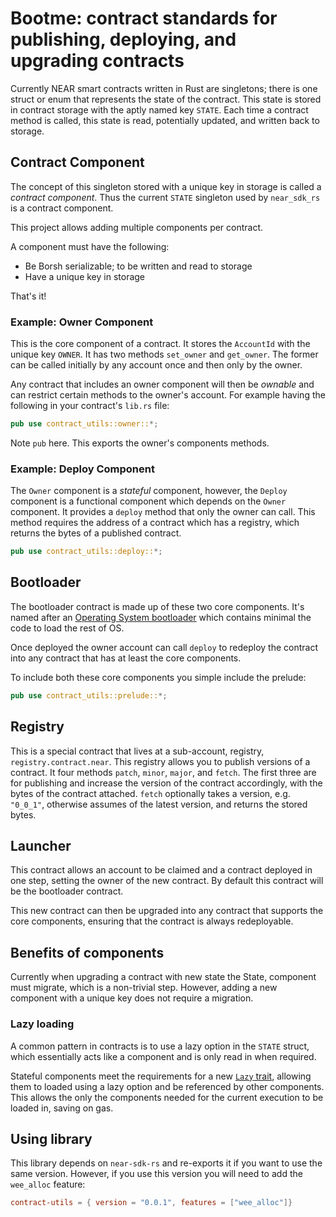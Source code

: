 # Bootme: contract standards for publishing, deploying, and upgrading contracts

Currently NEAR smart contracts written in Rust are singletons; there is one struct or enum that represents the state of the contract. This state is stored in contract storage with the aptly named key `STATE`. Each time a contract method is called, this state is read, potentially updated, and written back to storage.

## Contract Component

The concept of this singleton stored with a unique key in storage is called a _contract component_. Thus the current `STATE` singleton used by `near_sdk_rs` is a contract component.

This project allows adding multiple components per contract.

A component must have the following:

- Be Borsh serializable; to be written and read to storage
- Have a unique key in storage

That's it!

### Example: Owner Component

This is the core component of a contract. It stores the `AccountId` with the unique key `OWNER`. It has two methods `set_owner` and `get_owner`.  The former can be called initially by any account once and then only by the owner.

Any contract that includes an owner component will then be _ownable_ and can restrict certain methods to the owner's account. For example having the following in your contract's `lib.rs` file:

```rust
pub use contract_utils::owner::*;
```

Note `pub` here.  This exports the owner's components methods.

### Example: Deploy Component

The `Owner` component is a _stateful_ component, however, the `Deploy` component is a functional component which depends on the `Owner` component. It provides a `deploy` method that only the owner can call. This method requires the address of a contract which has a registry, which returns the bytes of a published contract.

```rust
pub use contract_utils::deploy::*;
```

## Bootloader

The bootloader contract is made up of these two core components. It's named after an [Operating System bootloader](https://en.wikipedia.org/wiki/Bootloader) which contains minimal the code to load the rest of OS.

Once deployed the owner account can call `deploy` to redeploy the contract into any contract that has at least the core components.

To include both these core components you simple include the prelude:

```rust
pub use contract_utils::prelude::*;
```

## Registry

This is a special contract that lives at a sub-account, registry, `registry.contract.near`. This registry allows you to publish versions of a contract. It four methods `patch`, `minor`, `major`, and `fetch`.  The first three are for publishing and increase the version of the contract accordingly, with the bytes of the contract attached. `fetch` optionally takes a version, e.g. `"0_0_1"`, otherwise assumes of the latest version, and returns the stored bytes.

## Launcher

This contract allows an account to be claimed and a contract deployed in one step, setting the owner of the new contract. By default this contract will be the bootloader contract.

This new contract can then be upgraded into any contract that supports the core components, ensuring that the contract is always redeployable.

## Benefits of components

Currently when upgrading a contract with new state the State, component must migrate, which is a non-trivial step. However, adding a new component with a unique key does not require a migration.

### Lazy loading

A common pattern in contracts is to use a lazy option in the `STATE` struct, which essentially acts like a component and is only read in when required.

Stateful components meet the requirements for a new [`Lazy` trait](./src/lazy/mod.rs), allowing them to loaded using a lazy option and be referenced by other components. This allows the only the components needed for the current execution to be loaded in, saving on gas.


## Using library

This library depends on `near-sdk-rs` and re-exports it if you want to use the same version. However, if you use this version you will need to add the `wee_alloc` feature:

```toml
contract-utils = { version = "0.0.1", features = ["wee_alloc"]}

```
